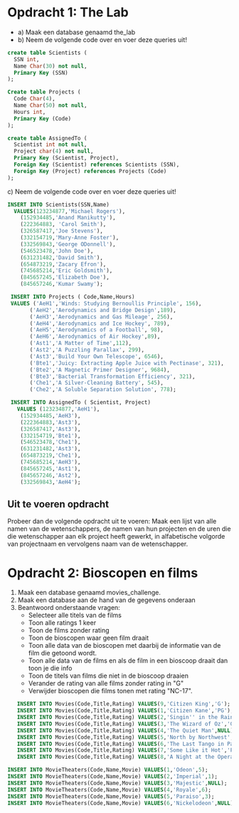 # Opdracht 1: The Lab

- a) Maak een database genaamd the_lab
- b) Neem de volgende code over en voer deze queries uit!

```sql
create table Scientists (
  SSN int,
  Name Char(30) not null,
  Primary Key (SSN)
);

Create table Projects (
  Code Char(4),
  Name Char(50) not null,
  Hours int,
  Primary Key (Code)
);

create table AssignedTo (
  Scientist int not null,
  Project char(4) not null,
  Primary Key (Scientist, Project),
  Foreign Key (Scientist) references Scientists (SSN),
  Foreign Key (Project) references Projects (Code)
);
```

c) Neem de volgende code over en voer deze queries uit!

```sql
INSERT INTO Scientists(SSN,Name)
  VALUES(123234877,'Michael Rogers'),
    (152934485,'Anand Manikutty'),
    (222364883, 'Carol Smith'),
    (326587417,'Joe Stevens'),
    (332154719,'Mary-Anne Foster'),
    (332569843,'George ODonnell'),
    (546523478,'John Doe'),
    (631231482,'David Smith'),
    (654873219,'Zacary Efron'),
    (745685214,'Eric Goldsmith'),
    (845657245,'Elizabeth Doe'),
    (845657246,'Kumar Swamy');

 INSERT INTO Projects ( Code,Name,Hours)
 VALUES ('AeH1','Winds: Studying Bernoullis Principle', 156),
       ('AeH2','Aerodynamics and Bridge Design',189),
       ('AeH3','Aerodynamics and Gas Mileage', 256),
       ('AeH4','Aerodynamics and Ice Hockey', 789),
       ('AeH5','Aerodynamics of a Football', 98),
       ('AeH6','Aerodynamics of Air Hockey',89),
       ('Ast1','A Matter of Time',112),
       ('Ast2','A Puzzling Parallax', 299),
       ('Ast3','Build Your Own Telescope', 6546),
       ('Bte1','Juicy: Extracting Apple Juice with Pectinase', 321),
       ('Bte2','A Magnetic Primer Designer', 9684),
       ('Bte3','Bacterial Transformation Efficiency', 321),
       ('Che1','A Silver-Cleaning Battery', 545),
       ('Che2','A Soluble Separation Solution', 778);

 INSERT INTO AssignedTo ( Scientist, Project)
   VALUES (123234877,'AeH1'),
    (152934485,'AeH3'),
    (222364883,'Ast3'),
    (326587417,'Ast3'),
    (332154719,'Bte1'),
    (546523478,'Che1'),
    (631231482,'Ast3'),
    (654873219,'Che1'),
    (745685214,'AeH3'),
    (845657245,'Ast1'),
    (845657246,'Ast2'),
    (332569843,'AeH4');
```

## Uit te voeren opdracht

Probeer dan de volgende opdracht uit te voeren: Maak een lijst van alle namen van de wetenschappers, de namen van hun projecten en de uren die die wetenschapper aan elk project heeft gewerkt, in alfabetische volgorde van projectnaam en vervolgens naam van de wetenschapper.

# Opdracht 2: Bioscopen en films

1. Maak een database genaamd movies_challenge.
2. Maak een database aan de hand van de gegevens onderaan
3. Beantwoord onderstaande vragen:
   - Selecteer alle titels van de films
   - Toon alle ratings 1 keer
   - Toon de films zonder rating
   - Toon de bioscopen waar geen film draait
   - Toon alle data van de bioscopen met daarbij de informatie van de film die getoond wordt.
   - Toon alle data van de films en als de film in een bioscoop draait dan toon je die info
   - Toon de titels van films die niet in de bioscoop draaien
   - Verander de rating van alle films zonder rating in "G"
   - Verwijder bioscopen die films tonen met rating "NC-17".

```sql
   INSERT INTO Movies(Code,Title,Rating) VALUES(9,'Citizen King','G');
   INSERT INTO Movies(Code,Title,Rating) VALUES(1,'Citizen Kane','PG');
   INSERT INTO Movies(Code,Title,Rating) VALUES(2,'Singin'' in the Rain','G');
   INSERT INTO Movies(Code,Title,Rating) VALUES(3,'The Wizard of Oz','G');
   INSERT INTO Movies(Code,Title,Rating) VALUES(4,'The Quiet Man',NULL);
   INSERT INTO Movies(Code,Title,Rating) VALUES(5,'North by Northwest',NULL);
   INSERT INTO Movies(Code,Title,Rating) VALUES(6,'The Last Tango in Paris','NC-17');
   INSERT INTO Movies(Code,Title,Rating) VALUES(7,'Some Like it Hot','PG-13');
   INSERT INTO Movies(Code,Title,Rating) VALUES(8,'A Night at the Opera',NULL);

INSERT INTO MovieTheaters(Code,Name,Movie) VALUES(1,'Odeon',5);
INSERT INTO MovieTheaters(Code,Name,Movie) VALUES(2,'Imperial',1);
INSERT INTO MovieTheaters(Code,Name,Movie) VALUES(3,'Majestic',NULL);
INSERT INTO MovieTheaters(Code,Name,Movie) VALUES(4,'Royale',6);
INSERT INTO MovieTheaters(Code,Name,Movie) VALUES(5,'Paraiso',3);
INSERT INTO MovieTheaters(Code,Name,Movie) VALUES(6,'Nickelodeon',NULL);
```
